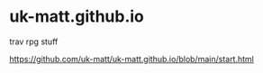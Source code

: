 # uk-matt.github.io
trav rpg stuff

https://github.com/uk-matt/uk-matt.github.io/blob/main/start.html
